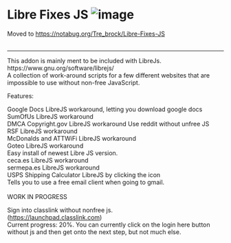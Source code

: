 # Libre Fixes JS ![image](https://github.com/Tre-brock/Replacements-and-workarounds-for-nonfree-js/assets/152460754/1f5565a7-4fc9-4a02-a438-48f6f84cbdd2)

Moved to https://notabug.org/Tre_brock/Libre-Fixes-JS
<br>
<br>
<hr>
This addon is mainly ment to be included with LibreJs. https://www.gnu.org/software/librejs/ <br>
 A collection of work-around scripts for a few different websites that are impossible to use without non-free JavaScript.

Features: <br>


Google Docs LibreJS workaround, letting you download google docs  <br>
SumOfUs LibreJS workaround  <br>
DMCA Copyright.gov LibreJS workaround  Use reddit without unfree JS<br>
RSF LibreJS workaround  <br>
McDonalds and ATTWiFi LibreJS workaround  <br>
Goteo LibreJS workaround  <br>
Easy install of newest Libre JS version.<br>
ceca.es LibreJS workaround  <br>
sermepa.es LibreJS workaround  <br>
USPS Shipping Calculator LibreJS by clicking the icon  <br>
Tells you to use a free email client when going to gmail.<br>
<br>
WORK IN PROGRESS <br>

Sign into classlink without nonfree js.<br>
(https://launchpad.classlink.com) <br>
Current progress: 20%. You can currently click on the login here button without js and then get onto the next step, but not much else.

